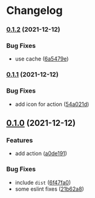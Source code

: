 # Changelog

### [0.1.2](https://www.github.com/brokeyourbike/go-mockery-action/compare/v0.1.1...v0.1.2) (2021-12-12)


### Bug Fixes

* use cache ([6a5479e](https://www.github.com/brokeyourbike/go-mockery-action/commit/6a5479e463ee1a646536131a49bb8b8657dacc32))

### [0.1.1](https://www.github.com/brokeyourbike/go-mockery-action/compare/v0.1.0...v0.1.1) (2021-12-12)


### Bug Fixes

* add icon for action ([54a021d](https://www.github.com/brokeyourbike/go-mockery-action/commit/54a021d17e136ed81d024ea3ea96e37e9678e02e))

## [0.1.0](https://www.github.com/brokeyourbike/go-mockery-action/compare/v0.0.0...v0.1.0) (2021-12-12)


### Features

* add action ([a0de191](https://www.github.com/brokeyourbike/go-mockery-action/commit/a0de191e9eb6bad4e8d5c92f5cb8f0312c2d0ee8))


### Bug Fixes

* include `dist` ([6f47fa0](https://www.github.com/brokeyourbike/go-mockery-action/commit/6f47fa068246e5e7080b68058b6b3fe7b4bbcc0c))
* some eslint fixes ([21b62a8](https://www.github.com/brokeyourbike/go-mockery-action/commit/21b62a81a3893c6e9b81a4dc4971950d2b4aaedd))
